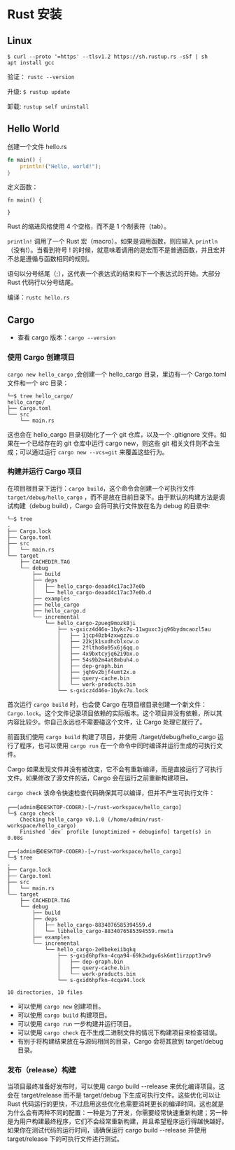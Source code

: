# Rust 安装

## Linux
`$ curl --proto '=https' --tlsv1.2 https://sh.rustup.rs -sSf | sh`  
`apt install gcc`

验证： `rustc --version`

升级: `$ rustup update`

卸载: `rustup self uninstall`

## Hello World
创建一个文件 hello.rs
```Rust
fn main() {
    println!("Hello, world!");
}
```

定义函数：
```
fn main() {

}
```

Rust 的缩进风格使用 4 个空格，而不是 1 个制表符（tab）。

`println!` 调用了一个 Rust 宏（macro）。如果是调用函数，则应输入 `println` （没有!）。当看到符号 ! 的时候，就意味着调用的是宏而不是普通函数，并且宏并不总是遵循与函数相同的规则。

语句以分号结尾（;），这代表一个表达式的结束和下一个表达式的开始。大部分 Rust 代码行以分号结尾。

编译：`rustc hello.rs`

## Cargo
+ 查看 cargo 版本：`cargo --version`


### 使用 Cargo 创建项目
`cargo new hello_cargo` ,会创建一个 hello_cargo 目录，里边有一个 Cargo.toml 文件和一个 src 目录：
```
└─$ tree hello_cargo/
hello_cargo/
├── Cargo.toml
└── src
	└── main.rs
```

这也会在 hello_cargo 目录初始化了一个 git 仓库，以及一个 .gitignore 文件。如果在一个已经存在的 git 仓库中运行 cargo new，则这些 git 相关文件则不会生成；可以通过运行 `cargo new --vcs=git` 来覆盖这些行为。

### 构建并运行 Cargo 项目
在项目根目录下运行：`cargo build`，这个命令会创建一个可执行文件 `target/debug/hello_cargo` ，而不是放在目前目录下。由于默认的构建方法是调试构建（debug build），Cargo 会将可执行文件放在名为 debug 的目录中:
```
└─$ tree
.
├── Cargo.lock
├── Cargo.toml
├── src
│   └── main.rs
└── target
    ├── CACHEDIR.TAG
    └── debug
        ├── build
        ├── deps
        │   ├── hello_cargo-deaad4c17ac37e0b
        │   └── hello_cargo-deaad4c17ac37e0b.d
        ├── examples
        ├── hello_cargo
        ├── hello_cargo.d
        └── incremental
            └── hello_cargo-2pueg9mozk8ji
                ├── s-gxicz4d46o-1bykc7u-11wguxc3jq96bydmcaozl5au
                │   ├── 1jcp40zb4zxwgzzu.o
                │   ├── 22kjk1sxdhcblxcw.o
                │   ├── 2fltho8o95x6j6qq.o
                │   ├── 4x9bxtcyjq62i9bx.o
                │   ├── 54s9b2m4at8mbuh4.o
                │   ├── dep-graph.bin
                │   ├── jqh9v2bjf4umt2x.o
                │   ├── query-cache.bin
                │   └── work-products.bin
                └── s-gxicz4d46o-1bykc7u.lock
```

首次运行 `cargo build` 时，也会使 Cargo 在项目根目录创建一个新文件：`Cargo.lock`。这个文件记录项目依赖的实际版本。这个项目并没有依赖，所以其内容比较少。你自己永远也不需要碰这个文件，让 Cargo 处理它就行了。

前面我们使用 `cargo build` 构建了项目，并使用 ./target/debug/hello_cargo 运行了程序，也可以使用 `cargo run` 在一个命令中同时编译并运行生成的可执行文件。

Cargo 如果发现文件并没有被改变，它不会有重新编译，而是直接运行了可执行文件。如果修改了源文件的话，Cargo 会在运行之前重新构建项目。

`cargo check` 该命令快速检查代码确保其可以编译，但并不产生可执行文件：
```
┌──(admin㉿DESKTOP-CODER)-[~/rust-workspace/hello_cargo]
└─$ cargo check
    Checking hello_cargo v0.1.0 (/home/admin/rust-workspace/hello_cargo)
    Finished `dev` profile [unoptimized + debuginfo] target(s) in 0.08s

┌──(admin㉿DESKTOP-CODER)-[~/rust-workspace/hello_cargo]
└─$ tree
.
├── Cargo.lock
├── Cargo.toml
├── src
│   └── main.rs
└── target
    ├── CACHEDIR.TAG
    └── debug
        ├── build
        ├── deps
        │   ├── hello_cargo-8834076585394559.d
        │   └── libhello_cargo-8834076585394559.rmeta
        ├── examples
        └── incremental
            └── hello_cargo-2e0bekeiibgkq
                ├── s-gxid6hpfkn-4cqa94-69k2wdgv6sk6mt1irzppt3rw9
                │   ├── dep-graph.bin
                │   ├── query-cache.bin
                │   └── work-products.bin
                └── s-gxid6hpfkn-4cqa94.lock

10 directories, 10 files
```

+ 可以使用 `cargo new` 创建项目。
+ 可以使用 `cargo build` 构建项目。
+ 可以使用 `cargo run` 一步构建并运行项目。
+ 可以使用 `cargo check` 在不生成二进制文件的情况下构建项目来检查错误。
+ 有别于将构建结果放在与源码相同的目录，Cargo 会将其放到 target/debug 目录。

### 发布（release）构建
当项目最终准备好发布时，可以使用 cargo build --release 来优化编译项目。这会在 target/release 而不是 target/debug 下生成可执行文件。这些优化可以让 Rust 代码运行的更快，不过启用这些优化也需要消耗更长的编译时间。这也就是为什么会有两种不同的配置：一种是为了开发，你需要经常快速重新构建；另一种是为用户构建最终程序，它们不会经常重新构建，并且希望程序运行得越快越好。如果你在测试代码的运行时间，请确保运行 cargo build --release 并使用 target/release 下的可执行文件进行测试。
